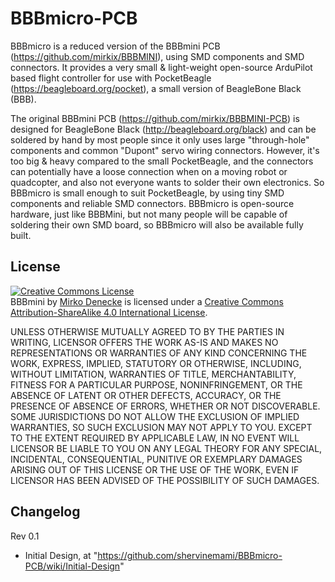 # BBBmicro-PCB
BBBmicro is a reduced version of the BBBmini PCB (https://github.com/mirkix/BBBMINI), using SMD components and SMD connectors. It provides a very small & light-weight open-source ArduPilot based flight controller for use with PocketBeagle (https://beagleboard.org/pocket), a small version of BeagleBone Black (BBB).

The original BBBmini PCB (https://github.com/mirkix/BBBMINI-PCB) is designed for BeagleBone Black (http://beagleboard.org/black) and can be soldered by hand by most people since it only uses large "through-hole" components and common "Dupont" servo wiring connectors. However, it's too big & heavy compared to the small PocketBeagle, and the connectors can potentially have a loose connection when on a moving robot or quadcopter, and also not everyone wants to solder their own electronics. So BBBmicro is small enough to suit PocketBeagle, by using tiny SMD components and reliable SMD connectors. BBBmicro is open-source hardware, just like BBBMini, but not many people will be capable of soldering their own SMD board, so BBBmicro will also be available fully built.

## License

<a rel="license" href="http://creativecommons.org/licenses/by-sa/4.0/"><img alt="Creative Commons License" style="border-width:0" src="https://i.creativecommons.org/l/by-sa/4.0/88x31.png" /></a><br /><span xmlns:dct="http://purl.org/dc/terms/" property="dct:title">BBBmini</span> by <a xmlns:cc="http://creativecommons.org/ns#" href="https://github.com/mirkix" property="cc:attributionName" rel="cc:attributionURL">Mirko Denecke</a> is licensed under a <a rel="license" href="http://creativecommons.org/licenses/by-sa/4.0/">Creative Commons Attribution-ShareAlike 4.0 International License</a>.

UNLESS OTHERWISE MUTUALLY AGREED TO BY THE PARTIES IN WRITING, LICENSOR OFFERS THE WORK AS-IS AND MAKES NO REPRESENTATIONS OR WARRANTIES OF ANY KIND CONCERNING THE WORK, EXPRESS, IMPLIED, STATUTORY OR OTHERWISE, INCLUDING, WITHOUT LIMITATION, WARRANTIES OF TITLE, MERCHANTABILITY, FITNESS FOR A PARTICULAR PURPOSE, NONINFRINGEMENT, OR THE ABSENCE OF LATENT OR OTHER DEFECTS, ACCURACY, OR THE PRESENCE OF ABSENCE OF ERRORS, WHETHER OR NOT DISCOVERABLE. SOME JURISDICTIONS DO NOT ALLOW THE EXCLUSION OF IMPLIED WARRANTIES, SO SUCH EXCLUSION MAY NOT APPLY TO YOU. EXCEPT TO THE EXTENT REQUIRED BY APPLICABLE LAW, IN NO EVENT WILL LICENSOR BE LIABLE TO YOU ON ANY LEGAL THEORY FOR ANY SPECIAL, INCIDENTAL, CONSEQUENTIAL, PUNITIVE OR EXEMPLARY DAMAGES ARISING OUT OF THIS LICENSE OR THE USE OF THE WORK, EVEN IF LICENSOR HAS BEEN ADVISED OF THE POSSIBILITY OF SUCH DAMAGES.

## Changelog

Rev 0.1
* Initial Design, at "https://github.com/shervinemami/BBBmicro-PCB/wiki/Initial-Design"
